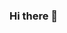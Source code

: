 ### Hi there 👋

<!--
**RodolfoBrandaoOficial/RodolfoBrandaoOficial** is a ✨ _special_ ✨ repository because its `README.md` (this file) appears on your GitHub profile.

Here are some ideas to get you started:

- 🔭 I’m currently working on ...
- 🌱 I’m currently learning ...
- 👯 I’m looking to collaborate on ...
- 🤔 I’m looking for help with ...
- 💬 Ask me about ...
- 📫 How to reach me: ...
- 😄 Pronouns: ...
- ⚡ Fun fact: ...
-->

<img class="rounded-circle img-fluid" src="[assets/img/RodolfoBrandao.Com.Br.webp](https://wakatime.com/share/@018b0ba5-5831-43e7-b6af-45080e40247f/eb85dc8d-03da-423e-875c-653444073cb4.svg)https://wakatime.com/share/@018b0ba5-5831-43e7-b6af-45080e40247f/eb85dc8d-03da-423e-875c-653444073cb4.svg" alt="" style="border-color: rgb(48,0,173);">

